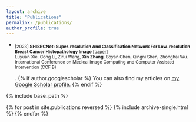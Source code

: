 ```yaml
---
layout: archive
title: "Publications"
permalink: /publications/
author_profile: true
---
```

- <sub> [2023] **SHISRCNet: Super-resolution And Classification Network For Low-resolution Breast Cancer Histopathology Image** [[paper](https://arxiv.org/pdf/2306.14119.pdf)] <br/>
   Luyuan Xie, Cong	Li, Zirui	Wang, **Xin	Zhang**, Boyan	Chen, Qingni Shen, Zhonghai	Wu. <br/>
   International Conference on Medical Image Computing and Computer Assisted Intervention (CCF B) <br/> 

  

  .
{% if author.googlescholar %}
  You can also find my articles on <u><a href="{{author.googlescholar}}">my Google Scholar profile</a>.</u>
{% endif %}

{% include base_path %}

{% for post in site.publications reversed %}
  {% include archive-single.html %}
{% endfor %}
